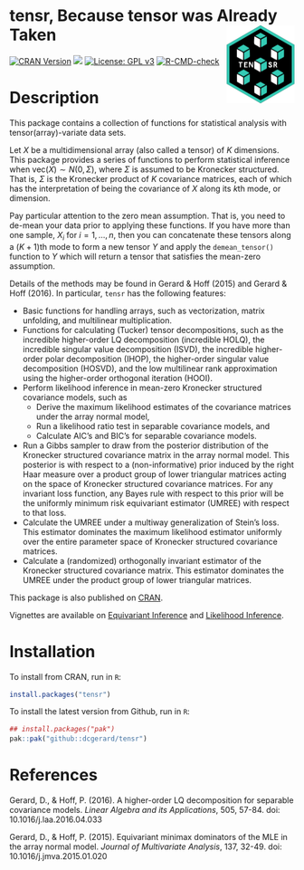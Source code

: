 
<!-- README.md is generated from README.Rmd. Please edit that file -->

# tensr, Because tensor was Already Taken <img src="man/figures/logo.png" align="right" height="138" />

<!-- badges: start -->

[![CRAN
Version](http://www.r-pkg.org/badges/version/tensr)](https://cran.r-project.org/package=tensr)
[![](http://cranlogs.r-pkg.org/badges/grand-total/tensr)](https://cran.r-project.org/package=tensr)
[![License: GPL
v3](https://img.shields.io/badge/License-GPL%20v3-blue.svg)](http://www.gnu.org/licenses/gpl-3.0)
[![R-CMD-check](https://github.com/dcgerard/tensr/actions/workflows/R-CMD-check.yaml/badge.svg)](https://github.com/dcgerard/tensr/actions/workflows/R-CMD-check.yaml)
<!-- badges: end -->

# Description

This package contains a collection of functions for statistical analysis
with tensor(array)-variate data sets.

Let $X$ be a multidimensional array (also called a tensor) of $K$
dimensions. This package provides a series of functions to perform
statistical inference when $\text{vec}(X) \sim N(0,\Sigma)$, where
$\Sigma$ is assumed to be Kronecker structured. That is, $\Sigma$ is the
Kronecker product of $K$ covariance matrices, each of which has the
interpretation of being the covariance of $X$ along its $k$th mode, or
dimension.

Pay particular attention to the zero mean assumption. That is, you need
to de-mean your data prior to applying these functions. If you have more
than one sample, $X_i$ for $i = 1,\ldots,n$, then you can concatenate
these tensors along a $(K+1)$th mode to form a new tensor $Y$ and apply
the `demean_tensor()` function to $Y$ which will return a tensor that
satisfies the mean-zero assumption.

Details of the methods may be found in Gerard & Hoff (2015) and Gerard &
Hoff (2016). In particular, `tensr` has the following features:

- Basic functions for handling arrays, such as vectorization, matrix
  unfolding, and multilinear multiplication.
- Functions for calculating (Tucker) tensor decompositions, such as the
  incredible higher-order LQ decomposition (incredible HOLQ), the
  incredible singular value decomposition (ISVD), the incredible
  higher-order polar decomposition (IHOP), the higher-order singular
  value decomposition (HOSVD), and the low multilinear rank
  approximation using the higher-order orthogonal iteration (HOOI).
- Perform likelihood inference in mean-zero Kronecker structured
  covariance models, such as
  - Derive the maximum likelihood estimates of the covariance matrices
    under the array normal model,
  - Run a likelihood ratio test in separable covariance models, and
  - Calculate AIC’s and BIC’s for separable covariance models.
- Run a Gibbs sampler to draw from the posterior distribution of the
  Kronecker structured covariance matrix in the array normal model. This
  posterior is with respect to a (non-informative) prior induced by the
  right Haar measure over a product group of lower triangular matrices
  acting on the space of Kronecker structured covariance matrices. For
  any invariant loss function, any Bayes rule with respect to this prior
  will be the uniformly minimum risk equivariant estimator (UMREE) with
  respect to that loss.
- Calculate the UMREE under a multiway generalization of Stein’s loss.
  This estimator dominates the maximum likelihood estimator uniformly
  over the entire parameter space of Kronecker structured covariance
  matrices.
- Calculate a (randomized) orthogonally invariant estimator of the
  Kronecker structured covariance matrix. This estimator dominates the
  UMREE under the product group of lower triangular matrices.

This package is also published on
[CRAN](https://cran.r-project.org/package=tensr).

Vignettes are available on [Equivariant
Inference](https://cran.r-project.org/package=tensr/vignettes/equivariant_estimation.html)
and [Likelihood
Inference](https://cran.r-project.org/package=tensr/vignettes/maximum_likelihood.html).

# Installation

To install from CRAN, run in `R`:

``` r
install.packages("tensr")
```

To install the latest version from Github, run in `R`:

``` r
## install.packages("pak")
pak::pak("github::dcgerard/tensr")
```

# References

Gerard, D., & Hoff, P. (2016). A higher-order LQ decomposition for
separable covariance models. *Linear Algebra and its Applications*, 505,
57-84. doi: 10.1016/j.laa.2016.04.033

Gerard, D., & Hoff, P. (2015). Equivariant minimax dominators of the MLE
in the array normal model. *Journal of Multivariate Analysis*, 137,
32-49. doi: 10.1016/j.jmva.2015.01.020
